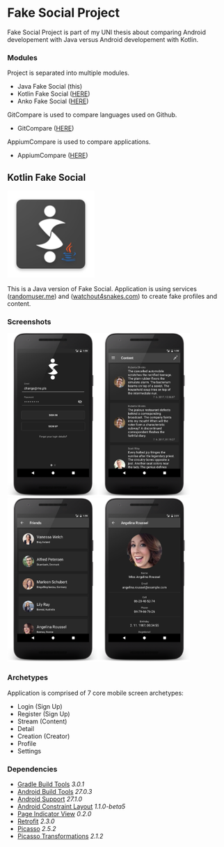 # Fake Social Project
Fake Social Project is part of my UNI thesis about comparing Android developement with Java versus Android developement with Kotlin.

### Modules
Project is separated into multiple modules.
- Java Fake Social (this)
- Kotlin Fake Social ([HERE](https://github.com/SlickBot/KotlinFakeSocial/))
- Anko Fake Social ([HERE](https://github.com/SlickBot/AnkoFakeSocial/))

GitCompare is used to compare languages used on Github.
- GitCompare ([HERE](https://github.com/SlickBot/GitCompare/))

AppiumCompare is used to compare applications.
- AppiumCompare ([HERE](https://github.com/SlickBot/AppiumCompare/))

## Kotlin Fake Social
<img src="app/src/main/res/mipmap-xxxhdpi/ic_launcher.png" height="200" alt="Logo"/>

This is a Java version of Fake Social. Application is using services ([randomuser.me](https://randomuser.me/)) and ([watchout4snakes.com](http://watchout4snakes.com/wo4snakes/)) to create fake profiles and content.

### Screenshots
<img src="screenshots/login.png" height="375" alt="Login"/><img src="screenshots/content.png" height="375" alt="Content"/><img src="screenshots/search.png" height="375" alt="Search"/><img src="screenshots/profile.png" height="375" alt="Profile"/>

### Archetypes
Application is comprised of 7 core mobile screen archetypes:
- Login (Sign Up)
- Register (Sign Up)
- Stream (Content)
- Detail
- Creation (Creator)
- Profile
- Settings

### Dependencies
- [Gradle Build Tools](https://developer.android.com/studio/releases/gradle-plugin.html)
*3.0.1*
- [Android Build Tools](https://developer.android.com/studio/releases/build-tools.html)
*27.0.3*
- [Android Support](https://developer.android.com/topic/libraries/support-library/index.html)
*27.1.0*
- [Android Constraint Layout](https://developer.android.com/reference/android/support/constraint/ConstraintLayout.html)
*1.1.0-beta5*
- [Page Indicator View](https://github.com/romandanylyk/PageIndicatorView/)
*0.2.0*
- [Retrofit](http://square.github.io/retrofit/)
*2.3.0*
- [Picasso](http://square.github.io/picasso/)
*2.5.2*
- [Picasso Transformations](https://github.comprifie/wasabeef/picasso-transformations)
*2.1.2*